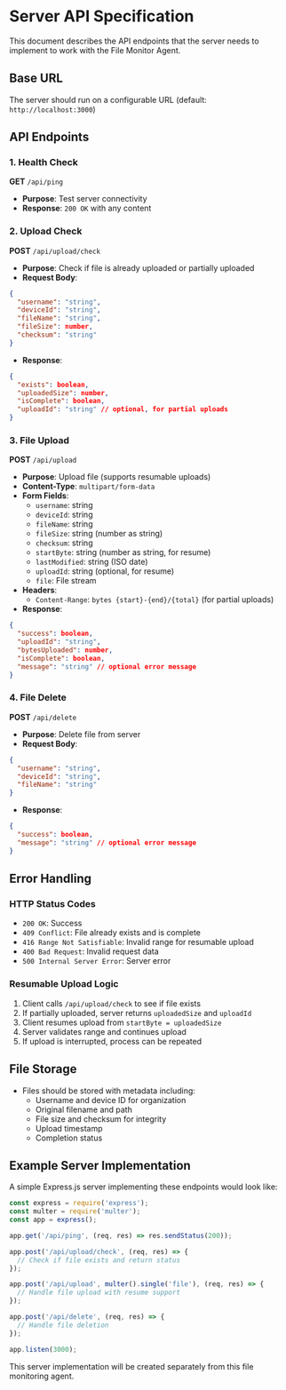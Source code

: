 # Server API Specification

This document describes the API endpoints that the server needs to implement to work with the File Monitor Agent.

## Base URL
The server should run on a configurable URL (default: `http://localhost:3000`)

## API Endpoints

### 1. Health Check
**GET** `/api/ping`
- **Purpose**: Test server connectivity
- **Response**: `200 OK` with any content

### 2. Upload Check
**POST** `/api/upload/check`
- **Purpose**: Check if file is already uploaded or partially uploaded
- **Request Body**:
```json
{
  "username": "string",
  "deviceId": "string",
  "fileName": "string",
  "fileSize": number,
  "checksum": "string"
}
```
- **Response**:
```json
{
  "exists": boolean,
  "uploadedSize": number,
  "isComplete": boolean,
  "uploadId": "string" // optional, for partial uploads
}
```

### 3. File Upload
**POST** `/api/upload`
- **Purpose**: Upload file (supports resumable uploads)
- **Content-Type**: `multipart/form-data`
- **Form Fields**:
  - `username`: string
  - `deviceId`: string
  - `fileName`: string
  - `fileSize`: string (number as string)
  - `checksum`: string
  - `startByte`: string (number as string, for resume)
  - `lastModified`: string (ISO date)
  - `uploadId`: string (optional, for resume)
  - `file`: File stream
- **Headers**:
  - `Content-Range`: `bytes {start}-{end}/{total}` (for partial uploads)
- **Response**:
```json
{
  "success": boolean,
  "uploadId": "string",
  "bytesUploaded": number,
  "isComplete": boolean,
  "message": "string" // optional error message
}
```

### 4. File Delete
**POST** `/api/delete`
- **Purpose**: Delete file from server
- **Request Body**:
```json
{
  "username": "string",
  "deviceId": "string",
  "fileName": "string"
}
```
- **Response**:
```json
{
  "success": boolean,
  "message": "string" // optional error message
}
```

## Error Handling

### HTTP Status Codes
- `200 OK`: Success
- `409 Conflict`: File already exists and is complete
- `416 Range Not Satisfiable`: Invalid range for resumable upload
- `400 Bad Request`: Invalid request data
- `500 Internal Server Error`: Server error

### Resumable Upload Logic
1. Client calls `/api/upload/check` to see if file exists
2. If partially uploaded, server returns `uploadedSize` and `uploadId`
3. Client resumes upload from `startByte = uploadedSize`
4. Server validates range and continues upload
5. If upload is interrupted, process can be repeated

## File Storage
- Files should be stored with metadata including:
  - Username and device ID for organization
  - Original filename and path
  - File size and checksum for integrity
  - Upload timestamp
  - Completion status

## Example Server Implementation
A simple Express.js server implementing these endpoints would look like:

```javascript
const express = require('express');
const multer = require('multer');
const app = express();

app.get('/api/ping', (req, res) => res.sendStatus(200));

app.post('/api/upload/check', (req, res) => {
  // Check if file exists and return status
});

app.post('/api/upload', multer().single('file'), (req, res) => {
  // Handle file upload with resume support
});

app.post('/api/delete', (req, res) => {
  // Handle file deletion
});

app.listen(3000);
```

This server implementation will be created separately from this file monitoring agent.